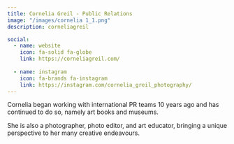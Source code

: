 ```yaml
---
title: Cornelia Greil - Public Relations
image: "/images/cornelia 1_1.png"
description: corneliagreil

social:
  - name: website
    icon: fa-solid fa-globe
    link: https://corneliagreil.com/
    
  - name: instagram
    icon: fa-brands fa-instagram
    link: https://instagram.com/cornelia_greil_photography/
---
```


Cornelia began working with international PR teams 10 years ago and has continued to do so, namely art books and museums.

She is also a photographer, photo editor, and art educator, bringing a unique perspective to her many creative endeavours.
